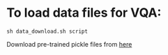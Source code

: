 # To load data files for VQA:

```
sh data_download.sh script
```

Download pre-trained pickle files from [here](https://drive.google.com/drive/folders/0BzPcu5uhlGR3Z2tQUmhEQ1ZUSG8?usp=sharing)
